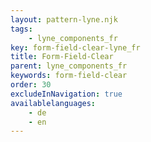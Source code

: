 ```yaml
---
layout: pattern-lyne.njk
tags: 
    - lyne_components_fr
key: form-field-clear-lyne_fr
title: Form-Field-Clear
parent: lyne_components_fr
keywords: form-field-clear
order: 30
excludeInNavigation: true
availablelanguages: 
    - de
    - en
---
```

